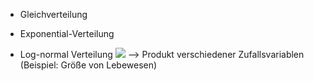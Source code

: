 - Gleichverteilung
- Exponential-Verteilung 

- Log-normal Verteilung 
![](Pasted%20image%2020240425095944.png)
--> Produkt verschiedener Zufallsvariablen
(Beispiel: Größe von Lebewesen)

